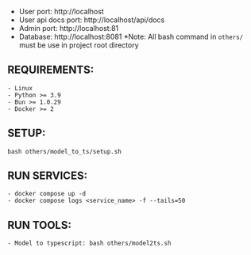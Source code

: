 - User port: http://localhost
- User api docs port: http://localhost/api/docs
- Admin port: http://localhost:81
- Database: http://localhost:8081
  \*Note: All bash command in `others/` must be use in project root directory

## REQUIREMENTS:

    - Linux
    - Python >= 3.9
    - Bun >= 1.0.29
    - Docker >= 2

## SETUP:

    bash others/model_to_ts/setup.sh

## RUN SERVICES:

    - docker compose up -d
    - docker compose logs <service_name> -f --tails=50

## RUN TOOLS:

    - Model to typescript: bash others/model2ts.sh
